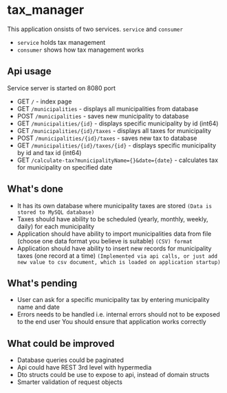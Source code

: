 # tax_manager
This application onsists of two services. `service` and `consumer`
* `service` holds tax management
* `consumer` shows how tax management works

## Api usage
Service server is started on 8080 port

* GET `/` - index page
* GET `/municipalities` - displays all municipalities from database
* POST `/municipalities` - saves new municipality to database
* GET `/municipalities/{id}` - displays specific municipality by id (int64)
* GET `/municipalities/{id}/taxes` - displays all taxes for municipality
* POST `/municipalities/{id}/taxes` - saves new tax to database
* GET `/municipalities/{id}/taxes/{id}` - displays specific municipality by id and tax id (int64)
* GET `/calculate-tax?municipalityName={}&date={date}` - calculates tax for municipality on specified date


## What's done
* It has its own database where municipality taxes are stored `(Data is stored to MySQL database)`
* Taxes should have ability to be scheduled (yearly, monthly, weekly, daily) for each municipality
* Application should have ability to import municipalities data from file (choose one data format
you believe is suitable) `(CSV) format`
* Application should have ability to insert new records for municipality taxes (one record at a
time) `(Implemented via api calls, or just add new value to csv document, which is loaded on application startup)`

## What's pending
* User can ask for a specific municipality tax by entering municipality name and date
* Errors needs to be handled i.e. internal errors should not to be exposed to the end user
You should ensure that application works correctly

## What could be improved
* Database queries could be paginated
* Api could have REST 3rd level with hypermedia
* Dto structs could be use to expose to api, instead of domain structs
* Smarter validation of request objects
